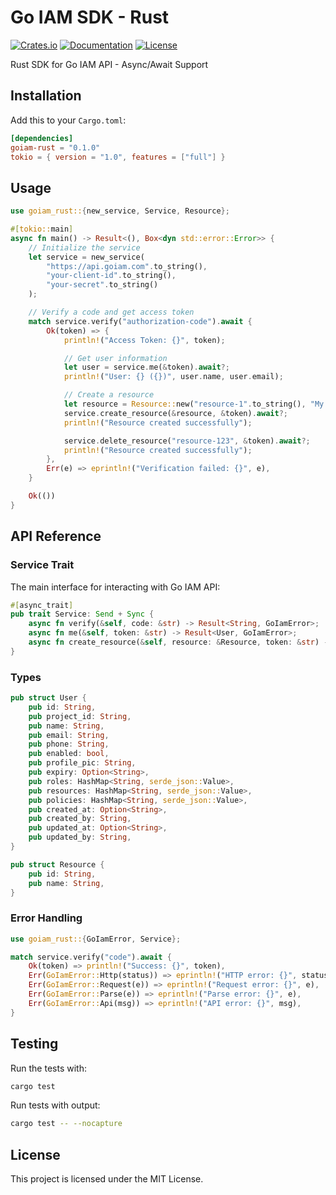# Go IAM SDK - Rust

[![Crates.io](https://img.shields.io/crates/v/goiam)](https://crates.io/crates/goiam)
[![Documentation](https://docs.rs/goiam/badge.svg)](https://docs.rs/goiam)
[![License](https://img.shields.io/crates/l/goiam)](https://github.com/melvinodsa/go-iam-sdk/blob/main/LICENSE)

Rust SDK for Go IAM API - Async/Await Support

## Installation

Add this to your `Cargo.toml`:

```toml
[dependencies]
goiam-rust = "0.1.0"
tokio = { version = "1.0", features = ["full"] }
```

## Usage

```rust
use goiam_rust::{new_service, Service, Resource};

#[tokio::main]
async fn main() -> Result<(), Box<dyn std::error::Error>> {
    // Initialize the service
    let service = new_service(
        "https://api.goiam.com".to_string(),
        "your-client-id".to_string(),
        "your-secret".to_string()
    );

    // Verify a code and get access token
    match service.verify("authorization-code").await {
        Ok(token) => {
            println!("Access Token: {}", token);

            // Get user information
            let user = service.me(&token).await?;
            println!("User: {} ({})", user.name, user.email);

            // Create a resource
            let resource = Resource::new("resource-1".to_string(), "My Resource".to_string());
            service.create_resource(&resource, &token).await?;
            println!("Resource created successfully");

            service.delete_resource("resource-123", &token).await?;
            println!("Resource created successfully");
        },
        Err(e) => eprintln!("Verification failed: {}", e),
    }

    Ok(())
}
```

## API Reference

### Service Trait

The main interface for interacting with Go IAM API:

```rust
#[async_trait]
pub trait Service: Send + Sync {
    async fn verify(&self, code: &str) -> Result<String, GoIamError>;
    async fn me(&self, token: &str) -> Result<User, GoIamError>;
    async fn create_resource(&self, resource: &Resource, token: &str) -> Result<(), GoIamError>;
}
```

### Types

```rust
pub struct User {
    pub id: String,
    pub project_id: String,
    pub name: String,
    pub email: String,
    pub phone: String,
    pub enabled: bool,
    pub profile_pic: String,
    pub expiry: Option<String>,
    pub roles: HashMap<String, serde_json::Value>,
    pub resources: HashMap<String, serde_json::Value>,
    pub policies: HashMap<String, serde_json::Value>,
    pub created_at: Option<String>,
    pub created_by: String,
    pub updated_at: Option<String>,
    pub updated_by: String,
}

pub struct Resource {
    pub id: String,
    pub name: String,
}
```

### Error Handling

```rust
use goiam_rust::{GoIamError, Service};

match service.verify("code").await {
    Ok(token) => println!("Success: {}", token),
    Err(GoIamError::Http(status)) => eprintln!("HTTP error: {}", status),
    Err(GoIamError::Request(e)) => eprintln!("Request error: {}", e),
    Err(GoIamError::Parse(e)) => eprintln!("Parse error: {}", e),
    Err(GoIamError::Api(msg)) => eprintln!("API error: {}", msg),
}
```

## Testing

Run the tests with:

```bash
cargo test
```

Run tests with output:

```bash
cargo test -- --nocapture
```

## License

This project is licensed under the MIT License.
